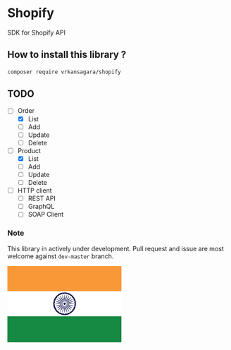 # Shopify

SDK for Shopify API

## How to install this library ?

~~~bash
composer require vrkansagara/shopify
~~~

## TODO

- [ ] Order
  - [x] List
  - [ ] Add
  - [ ] Update
  - [ ] Delete

- [ ] Product
  - [x] List
  - [ ] Add
  - [ ] Update
  - [ ] Delete

- [ ] HTTP client
  - [ ] REST API
  - [ ] GraphQL
  - [ ] SOAP Client

### Note

This library in actively under development.
Pull request and issue are most welcome against `dev-master` branch.

![Alt text](image/tricolor.jpg?raw=true "India")
